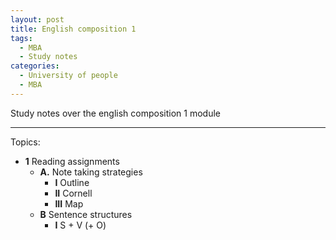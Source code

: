 ```yaml
---
layout: post
title: English composition 1
tags:
  - MBA
  - Study notes
categories:
  - University of people
  - MBA
---
```


Study notes over the english composition 1 module

---

Topics:
  - **1** Reading assignments
    - **A.** Note taking strategies
      - **I** Outline
      - **II** Cornell
      - **III** Map
    - **B** Sentence structures
      - **I** S + V (+ O)
